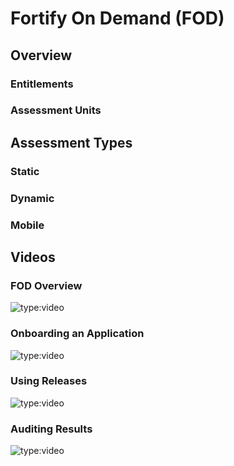 # Fortify On Demand (FOD)

## Overview

### Entitlements

### Assessment Units

## Assessment Types

### Static

### Dynamic

### Mobile

## Videos

### FOD Overview
![type:video](https://www.youtube.com/embed/3pqc-vSr0Yo)
### Onboarding an Application
![type:video](https://www.youtube.com/embed/Kk6b5sHclhU)

### Using Releases
![type:video](https://www.youtube.com/embed/bFvj8iccnAE)

### Auditing Results
![type:video](https://www.youtube.com/embed/irzg9sjl1gQ)
